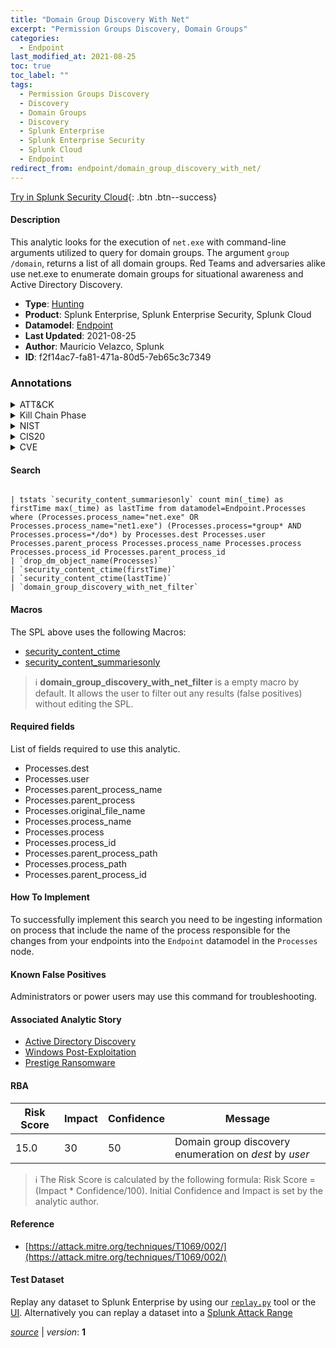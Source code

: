 ```yaml
---
title: "Domain Group Discovery With Net"
excerpt: "Permission Groups Discovery, Domain Groups"
categories:
  - Endpoint
last_modified_at: 2021-08-25
toc: true
toc_label: ""
tags:
  - Permission Groups Discovery
  - Discovery
  - Domain Groups
  - Discovery
  - Splunk Enterprise
  - Splunk Enterprise Security
  - Splunk Cloud
  - Endpoint
redirect_from: endpoint/domain_group_discovery_with_net/
---
```




[Try in Splunk Security Cloud](https://www.splunk.com/en_us/cyber-security.html){: .btn .btn--success}

#### Description

This analytic looks for the execution of `net.exe` with command-line arguments utilized to query for domain groups. The argument `group /domain`, returns a list of all domain groups. Red Teams and adversaries alike use net.exe to enumerate domain groups for situational awareness and Active Directory Discovery.

- **Type**: [Hunting](https://github.com/splunk/security_content/wiki/Detection-Analytic-Types)
- **Product**: Splunk Enterprise, Splunk Enterprise Security, Splunk Cloud
- **Datamodel**: [Endpoint](https://docs.splunk.com/Documentation/CIM/latest/User/Endpoint)
- **Last Updated**: 2021-08-25
- **Author**: Mauricio Velazco, Splunk
- **ID**: f2f14ac7-fa81-471a-80d5-7eb65c3c7349

### Annotations
<details>
  <summary>ATT&CK</summary>

<div markdown="1">

#### [ATT&CK](https://attack.mitre.org/)

| ID          | Technique   | Tactic         |
| ----------- | ----------- |--------------- |
| [T1069](https://attack.mitre.org/techniques/T1069/) | Permission Groups Discovery | Discovery |

| [T1069.002](https://attack.mitre.org/techniques/T1069/002/) | Domain Groups | Discovery |

</div>
</details>


<details>
  <summary>Kill Chain Phase</summary>

<div markdown="1">

* Exploitation


</div>
</details>


<details>
  <summary>NIST</summary>

<div markdown="1">

* DE.AE



</div>
</details>

<details>
  <summary>CIS20</summary>

<div markdown="1">

* CIS 10



</div>
</details>

<details>
  <summary>CVE</summary>

<div markdown="1">


</div>
</details>


#### Search

```

| tstats `security_content_summariesonly` count min(_time) as firstTime max(_time) as lastTime from datamodel=Endpoint.Processes where (Processes.process_name="net.exe" OR Processes.process_name="net1.exe") (Processes.process=*group* AND Processes.process=*/do*) by Processes.dest Processes.user Processes.parent_process Processes.process_name Processes.process Processes.process_id Processes.parent_process_id 
| `drop_dm_object_name(Processes)` 
| `security_content_ctime(firstTime)` 
| `security_content_ctime(lastTime)` 
| `domain_group_discovery_with_net_filter`
```

#### Macros
The SPL above uses the following Macros:
* [security_content_ctime](https://github.com/splunk/security_content/blob/develop/macros/security_content_ctime.yml)
* [security_content_summariesonly](https://github.com/splunk/security_content/blob/develop/macros/security_content_summariesonly.yml)

> :information_source:
> **domain_group_discovery_with_net_filter** is a empty macro by default. It allows the user to filter out any results (false positives) without editing the SPL.



#### Required fields
List of fields required to use this analytic.
* Processes.dest
* Processes.user
* Processes.parent_process_name
* Processes.parent_process
* Processes.original_file_name
* Processes.process_name
* Processes.process
* Processes.process_id
* Processes.parent_process_path
* Processes.process_path
* Processes.parent_process_id



#### How To Implement
To successfully implement this search you need to be ingesting information on process that include the name of the process responsible for the changes from your endpoints into the `Endpoint` datamodel in the `Processes` node.
#### Known False Positives
Administrators or power users may use this command for troubleshooting.

#### Associated Analytic Story
* [Active Directory Discovery](/stories/active_directory_discovery)
* [Windows Post-Exploitation](/stories/windows_post-exploitation)
* [Prestige Ransomware](/stories/prestige_ransomware)




#### RBA

| Risk Score  | Impact      | Confidence   | Message      |
| ----------- | ----------- |--------------|--------------|
| 15.0 | 30 | 50 | Domain group discovery enumeration on $dest$ by $user$ |


> :information_source:
> The Risk Score is calculated by the following formula: Risk Score = (Impact * Confidence/100). Initial Confidence and Impact is set by the analytic author.


#### Reference

* [https://attack.mitre.org/techniques/T1069/002/](https://attack.mitre.org/techniques/T1069/002/)



#### Test Dataset
Replay any dataset to Splunk Enterprise by using our [`replay.py`](https://github.com/splunk/attack_data#using-replaypy) tool or the [UI](https://github.com/splunk/attack_data#using-ui).
Alternatively you can replay a dataset into a [Splunk Attack Range](https://github.com/splunk/attack_range#replay-dumps-into-attack-range-splunk-server)




[*source*](https://github.com/splunk/security_content/tree/develop/detections/endpoint/domain_group_discovery_with_net.yml) \| *version*: **1**
